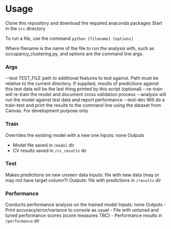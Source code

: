 # Usage
Clone this repository and download the required anaconda packages
Start in the `src` directory

To run a file, use the command
`python [filename] [options]`

Where filename is the name of the file to run the analysis with, such as occupancy_clustering.py,
and options are the command line args.

### Args
 --test TEST_FILE  path to additional features to test against. Path must be
                   relative to the current directory. If supplied, results of
                   predictions against this test data will be the last thing
                   printed by this script (optional)
 --re-train        will re-train the model and document cross validation
                   process
 --analysis        will run the model against test data and report
                   performance
 --test-dev        Will do a train-test and print the results to the command
                   line using the dataset from Canvas. For development
                   purpose only

### Train
Overrides the existing model with a new one
Inputs: none
Outputs
 - Model file saved in `/model` dir
 - CV results saved in `/cv_results` dir
### Test 
Makes predictions on new unseen data
Inputs: file with new data (may or may not have target column?)
Outputs: file with predictions in `/results` dir

### Performance
Conducts performance analysis on the trained model
Inputs: none
Outputs
    - Print accuracy/error/variance to console as usual
    - File with untuned and tuned performance scores (score measures TBC)
    - Performance results in `/performance` dir



